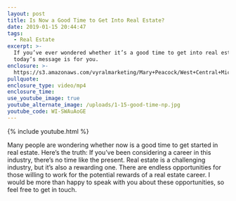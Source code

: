 ```yaml
---
layout: post
title: Is Now a Good Time to Get Into Real Estate?
date: 2019-01-15 20:44:47
tags:
  - Real Estate
excerpt: >-
  If you’ve ever wondered whether it’s a good time to get into real estate, then
  today’s message is for you.
enclosure: >-
  https://s3.amazonaws.com/vyralmarketing/Mary+Peacock/West+Central+Michigan+Real+Estate+Agent-+Is+Now+a+Good+Time+to+Get+Into+Real+Estate_.mp4
pullquote:
enclosure_type: video/mp4
enclosure_time:
use_youtube_image: true
youtube_alternate_image: /uploads/1-15-good-time-np.jpg
youtube_code: WI-SWAuAoGE
---
```


{% include youtube.html %}

Many people are wondering whether now is a good time to get started in real estate. Here’s the truth: If you’ve been considering a career in this industry, there’s no time like the present. Real estate is a challenging industry, but it’s also a rewarding one. There are endless opportunities for those willing to work for the potential rewards of a real estate career. I would be more than happy to speak with you about these opportunities, so feel free to get in touch.